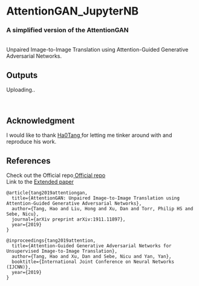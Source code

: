 # AttentionGAN_JupyterNB
### A simplified version of the AttentionGAN 
<br>
Unpaired Image-to-Image Translation using Attention-Guided Generative Adversarial Networks.<br>

## Outputs <br>
Uploading..

<br>

## Acknowledgment <br>
I would like to thank <a href='https://github.com/Ha0Tang'> Ha0Tang </a> for letting me tinker around with and reproduce his work.

## References <br>
Check out the Official repo<a href='https://github.com/Ha0Tang/AttentionGAN'> Official repo </a><br>
Link to the <a href='https://128.84.21.199/abs/1911.11897'> Extended paper </a><br>
```
@article{tang2019attentiongan,
  title={AttentionGAN: Unpaired Image-to-Image Translation using Attention-Guided Generative Adversarial Networks},
  author={Tang, Hao and Liu, Hong and Xu, Dan and Torr, Philip HS and Sebe, Nicu},
  journal={arXiv preprint arXiv:1911.11897},
  year={2019}
}

@inproceedings{tang2019attention,
  title={Attention-Guided Generative Adversarial Networks for Unsupervised Image-to-Image Translation},
  author={Tang, Hao and Xu, Dan and Sebe, Nicu and Yan, Yan},
  booktitle={International Joint Conference on Neural Networks (IJCNN)},
  year={2019}
}
```
